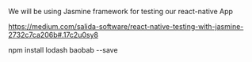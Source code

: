 We will be using Jasmine framework for testing our react-native App

https://medium.com/salida-software/react-native-testing-with-jasmine-2732c7ca206b#.17c2u0sy8

npm install lodash baobab --save

